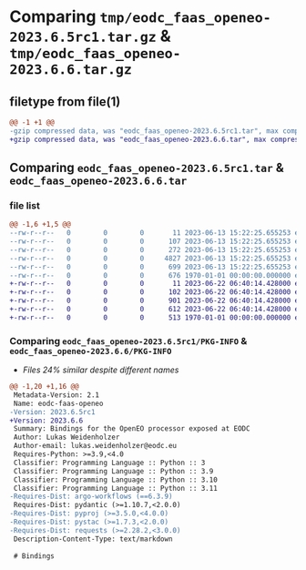 # Comparing `tmp/eodc_faas_openeo-2023.6.5rc1.tar.gz` & `tmp/eodc_faas_openeo-2023.6.6.tar.gz`

## filetype from file(1)

```diff
@@ -1 +1 @@
-gzip compressed data, was "eodc_faas_openeo-2023.6.5rc1.tar", max compression
+gzip compressed data, was "eodc_faas_openeo-2023.6.6.tar", max compression
```

## Comparing `eodc_faas_openeo-2023.6.5rc1.tar` & `eodc_faas_openeo-2023.6.6.tar`

### file list

```diff
@@ -1,6 +1,5 @@
--rw-r--r--   0        0        0       11 2023-06-13 15:22:25.655253 eodc_faas_openeo-2023.6.5rc1/README.md
--rw-r--r--   0        0        0      107 2023-06-13 15:22:25.655253 eodc_faas_openeo-2023.6.5rc1/openeo_executor_bindings/__init__.py
--rw-r--r--   0        0        0      272 2023-06-13 15:22:25.655253 eodc_faas_openeo-2023.6.5rc1/openeo_executor_bindings/model.py
--rw-r--r--   0        0        0     4827 2023-06-13 15:22:25.655253 eodc_faas_openeo-2023.6.5rc1/openeo_executor_bindings/workflow.py
--rw-r--r--   0        0        0      699 2023-06-13 15:22:25.655253 eodc_faas_openeo-2023.6.5rc1/pyproject.toml
--rw-r--r--   0        0        0      676 1970-01-01 00:00:00.000000 eodc_faas_openeo-2023.6.5rc1/PKG-INFO
+-rw-r--r--   0        0        0       11 2023-06-22 06:40:14.428000 eodc_faas_openeo-2023.6.6/README.md
+-rw-r--r--   0        0        0      102 2023-06-22 06:40:14.428000 eodc_faas_openeo-2023.6.6/openeo_executor_bindings/__init__.py
+-rw-r--r--   0        0        0      901 2023-06-22 06:40:14.428000 eodc_faas_openeo-2023.6.6/openeo_executor_bindings/model.py
+-rw-r--r--   0        0        0      612 2023-06-22 06:40:14.428000 eodc_faas_openeo-2023.6.6/pyproject.toml
+-rw-r--r--   0        0        0      513 1970-01-01 00:00:00.000000 eodc_faas_openeo-2023.6.6/PKG-INFO
```

### Comparing `eodc_faas_openeo-2023.6.5rc1/PKG-INFO` & `eodc_faas_openeo-2023.6.6/PKG-INFO`

 * *Files 24% similar despite different names*

```diff
@@ -1,20 +1,16 @@
 Metadata-Version: 2.1
 Name: eodc-faas-openeo
-Version: 2023.6.5rc1
+Version: 2023.6.6
 Summary: Bindings for the OpenEO processor exposed at EODC
 Author: Lukas Weidenholzer
 Author-email: lukas.weidenholzer@eodc.eu
 Requires-Python: >=3.9,<4.0
 Classifier: Programming Language :: Python :: 3
 Classifier: Programming Language :: Python :: 3.9
 Classifier: Programming Language :: Python :: 3.10
 Classifier: Programming Language :: Python :: 3.11
-Requires-Dist: argo-workflows (==6.3.9)
 Requires-Dist: pydantic (>=1.10.7,<2.0.0)
-Requires-Dist: pyproj (>=3.5.0,<4.0.0)
-Requires-Dist: pystac (>=1.7.3,<2.0.0)
-Requires-Dist: requests (>=2.28.2,<3.0.0)
 Description-Content-Type: text/markdown
 
 # Bindings
```

